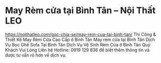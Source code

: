 # May Rèm cửa tại Bình Tân – Nội Thất LEO

https://noithatleo.com/goc-chia-se/may-rem-cua-tai-binh-tan/      Thi Công &amp; Thiết Kế May Rèm Cửa Cao Cấp ở Bình Tân May rèm cửa tại Bình Tân Dịch Vụ Bọc Ghế Sofa Tại Bình Tân Dịch Vụ Vệ Sinh Rèm Cửa ở Bình Tân Quý Khách Vui Lòng Liên hệ Hotline: 0919 129 836 để biết thêm thông tin và được tư vấn rõ hơn về dịch vụ.  
